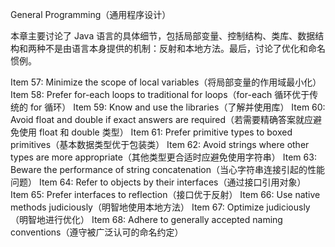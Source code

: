 General Programming（通用程序设计）

本章主要讨论了 Java 语言的具体细节，包括局部变量、控制结构、类库、数据结构和两种不是由语言本身提供的机制：反射和本地方法。最后，讨论了优化和命名惯例。


Item 57: Minimize the scope of local variables（将局部变量的作用域最小化）
Item 58: Prefer for-each loops to traditional for loops（for-each 循环优于传统的 for 循环）
Item 59: Know and use the libraries（了解并使用库）
Item 60: Avoid float and double if exact answers are required（若需要精确答案就应避免使用 float 和 double 类型）
Item 61: Prefer primitive types to boxed primitives（基本数据类型优于包装类）
Item 62: Avoid strings where other types are more appropriate（其他类型更合适时应避免使用字符串）
Item 63: Beware the performance of string concatenation（当心字符串连接引起的性能问题）
Item 64: Refer to objects by their interfaces（通过接口引用对象）
Item 65: Prefer interfaces to reflection（接口优于反射）
Item 66: Use native methods judiciously（明智地使用本地方法）
Item 67: Optimize judiciously（明智地进行优化）
Item 68: Adhere to generally accepted naming conventions（遵守被广泛认可的命名约定）